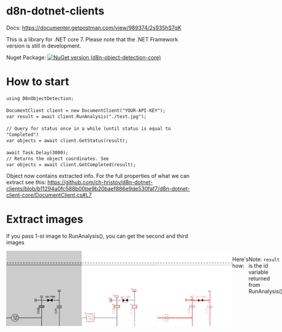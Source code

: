 # d8n-dotnet-clients

Docs: https://documenter.getpostman.com/view/989374/2s935hS7qK

This is a library for .NET core 7. Please note that the .NET Framework version is still in development.

Nuget Package:
[![NuGet version (d8n-object-detection-core)](https://img.shields.io/nuget/v/d8n-object-detection-core.svg?style=flat-square)](https://www.nuget.org/packages/d8n-object-detection-core/)

# How to start

```
using D8nObjectDetection;

DocumentClient client = new DocumentClient("YOUR-API-KEY");
var result = await client.RunAnalysis("./test.jpg");

// Query for status once in a while (until status is equal to "Completed")
var objects = await client.GetStatus(result);

await Task.Delay(3000);
// Returns the object coordinates. See
var objects = await client.GetCompleted(result);
```
Object now contains extracted info. For the full properties of what we can extract see this:
 https://github.com/ch-hristov/d8n-dotnet-clients/blob/b11294a0fc588b00be9b20baef886e9de530faf7/d8n-dotnet-client-core/DocumentClient.cs#L7

# Extract images

If you pass 1-st image to RunAnalysis(), you can get the second and third images
<div style="display:flex; flex-direction:row;">
<img src="./d8n-dotnet-example/test.jpg" width=200 height=200/>
<img src="./d8n-dotnet-example/result.png" width=200 height=200/>
<img src="./d8n-dotnet-example/line.png" width=200 height=200/>

Here's how:
 
```
var symbolImage = await client.GetSymbols(result);
symbolImage.Save("./data.png");
 
var lineImage = await client.GetLines(result);
symbolImage.Save("./line.png");
```
Note: `result` is the id variable returned from RunAnalysis()

# Limits
 Image size: 10MB
